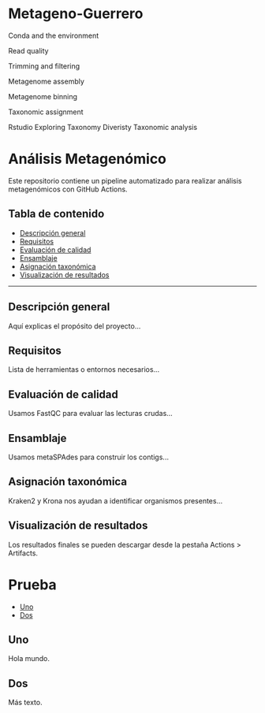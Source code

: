 # Metageno-Guerrero


Conda and the environment

Read quality

Trimming and filtering

Metagenome assembly

Metagenome binning

Taxonomic assignment

Rstudio
  Exploring Taxonomy
  Diveristy
  Taxonomic analysis




  # Análisis Metagenómico

Este repositorio contiene un pipeline automatizado para realizar análisis metagenómicos con GitHub Actions.

## Tabla de contenido

- [Descripción general](#descripción-general)
- [Requisitos](#requisitos)
- [Evaluación de calidad](#evaluación-de-calidad)
- [Ensamblaje](#ensamblaje)
- [Asignación taxonómica](#asignación-taxonómica)
- [Visualización de resultados](#visualización-de-resultados)

---

## Descripción general

Aquí explicas el propósito del proyecto...

## Requisitos

Lista de herramientas o entornos necesarios...

## Evaluación de calidad

Usamos FastQC para evaluar las lecturas crudas...

## Ensamblaje

Usamos metaSPAdes para construir los contigs...

## Asignación taxonómica

Kraken2 y Krona nos ayudan a identificar organismos presentes...

## Visualización de resultados

Los resultados finales se pueden descargar desde la pestaña Actions > Artifacts.

# Prueba

- [Uno](#uno)
- [Dos](#dos)

## Uno

Hola mundo.

## Dos

Más texto.

